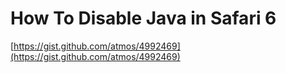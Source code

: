 <!--
id: 43540009061
link: http://tumblr.atmos.org/post/43540009061/how-to-disable-java-in-safari-6
slug: how-to-disable-java-in-safari-6
date: Tue Feb 19 2013 19:39:30 GMT-0800 (PST)
publish: 2013-02-019
tags: 
title: How To Disable Java in Safari 6
-->


How To Disable Java in Safari 6
===============================

[https://gist.github.com/atmos/4992469](https://gist.github.com/atmos/4992469)

